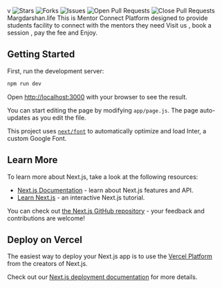 v <tr>
            <td><img alt="Stars" src="https://img.shields.io/github/stars/Muskansahuincredible/StudyNotion-An-Online-Education-Platform?style=flat&logo=github"/></td>
             <td><img alt="Forks" src="https://img.shields.io/github/forks/Muskansahuincredible/StudyNotion-An-Online-Education-Platform?style=flat&logo=github"/></td>
            <td><img alt="Issues" src="https://img.shields.io/github/issues/Muskansahuincredible/StudyNotion-An-Online-Education-Platform?style=flat&logo=github"/></td>
            <td><img alt="Open Pull Requests" src="https://img.shields.io/github/issues-pr/Muskansahuincredible/StudyNotion-An-Online-Education-Platform?style=flat&logo=github"/></td>
           <td><img alt="Close Pull Requests" src="https://img.shields.io/github/issues-pr-closed/Muskansahuincredible/StudyNotion-An-Online-Education-Platform?style=flat&color=critical&logo=github"/></td>
        </tr>
Margdarshan.life
This is Mentor Connect Platform designed to provide students facility to connect with the mentors they need 
Visit us , book a session , pay the fee and Enjoy. 
## Getting Started

First, run the development server:

```bash
npm run dev
```


Open [http://localhost:3000](http://localhost:3000) with your browser to see the result.

You can start editing the page by modifying `app/page.js`. The page auto-updates as you edit the file.

This project uses [`next/font`](https://nextjs.org/docs/basic-features/font-optimization) to automatically optimize and load Inter, a custom Google Font.

## Learn More

To learn more about Next.js, take a look at the following resources:

- [Next.js Documentation](https://nextjs.org/docs) - learn about Next.js features and API.
- [Learn Next.js](https://nextjs.org/learn) - an interactive Next.js tutorial.

You can check out [the Next.js GitHub repository](https://github.com/vercel/next.js/) - your feedback and contributions are welcome!

## Deploy on Vercel

The easiest way to deploy your Next.js app is to use the [Vercel Platform](https://vercel.com/new?utm_medium=default-template&filter=next.js&utm_source=create-next-app&utm_campaign=create-next-app-readme) from the creators of Next.js.

Check out our [Next.js deployment documentation](https://nextjs.org/docs/deployment) for more details.
